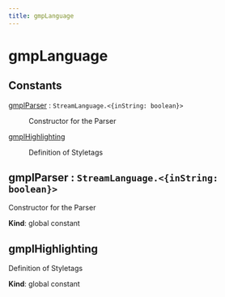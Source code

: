 ```yaml
---
title: gmpLanguage
---
```


# gmpLanguage

## Constants

<dl>
<dt><a href="#gmplParser">gmplParser</a> : <code>StreamLanguage.&lt;{inString: boolean}&gt;</code></dt>
<dd><p>Constructor for the Parser</p>
</dd>
<dt><a href="#gmplHighlighting">gmplHighlighting</a></dt>
<dd><p>Definition of Styletags</p>
</dd>
</dl>

<a name="gmplParser"></a>

## gmplParser : <code>StreamLanguage.&lt;{inString: boolean}&gt;</code>
Constructor for the Parser

**Kind**: global constant  
<a name="gmplHighlighting"></a>

## gmplHighlighting
Definition of Styletags

**Kind**: global constant  

